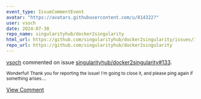 ```yaml
---
event_type: IssueCommentEvent
avatar: "https://avatars.githubusercontent.com/u/814322?"
user: vsoch
date: 2024-07-30
repo_name: singularityhub/docker2singularity
html_url: https://github.com/singularityhub/docker2singularity/issues/133
repo_url: https://github.com/singularityhub/docker2singularity
---
```


<a href='https://github.com/vsoch' target='_blank'>vsoch</a> commented on issue <a href='https://github.com/singularityhub/docker2singularity/issues/133' target='_blank'>singularityhub/docker2singularity#133</a>.

<small>Wonderful! Thank you for reporting the issue! I'm going to close it, and please ping again if something arises....</small>

<a href='https://github.com/singularityhub/docker2singularity/issues/133' target='_blank'>View Comment</a>